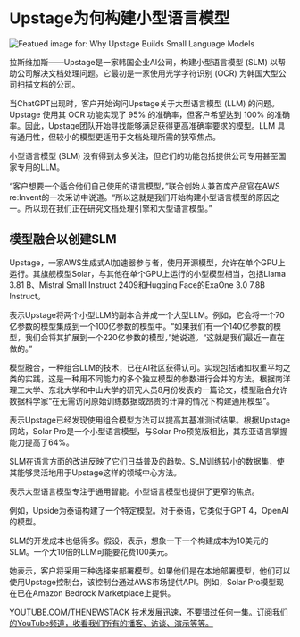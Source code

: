 # Upstage为何构建小型语言模型

![Featued image for: Why Upstage Builds Small Language Models](https://cdn.thenewstack.io/media/2025/01/19e82884-lucy-park-upstage-2-1024x576.png)

拉斯维加斯——Upstage是一家韩国企业AI公司，构建小型语言模型 (SLM) 以帮助公司解决文档处理问题。它最初是一家使用光学字符识别 (OCR) 为韩国大型公司扫描文档的公司。

当ChatGPT出现时，客户开始询问Upstage关于大型语言模型 (LLM) 的问题。Upstage 使用其 OCR 功能实现了 95% 的准确率，但客户希望达到 100% 的准确率。因此，Upstage团队开始寻找能够满足获得更高准确率要求的模型。LLM 具有通用性，但较小的模型更适用于文档处理所需的狭窄焦点。

小型语言模型 (SLM) 没有得到太多关注，但它们的功能包括提供公司专用甚至国家专用的LLM。

“客户想要一个适合他们自己使用的语言模型，”联合创始人兼首席产品官在AWS re:Invent的一次采访中说道。“所以这就是我们开始构建小型语言模型的原因之一。所以现在我们正在研究文档处理引擎和大型语言模型。”

## 模型融合以创建SLM

Upstage，一家AWS生成式AI加速器参与者，使用开源模型，允许在单个GPU上运行。其旗舰模型Solar，与其他在单个GPU上运行的小型模型相当，包括Llama 3.81 B、Mistral Small Instruct 2409和Hugging Face的ExaOne 3.0 7.8B Instruct。

表示Upstage将两个小型LLM的副本合并成一个大型LLM。例如，它会将一个70亿参数的模型集成到一个100亿参数的模型中。“如果我们有一个140亿参数的模型，我们会将其扩展到一个220亿参数的模型，”她说道。“这就是我们最近一直在做的。”

模型融合，一种组合LLM的技术，已在AI社区获得认可。实现包括诸如权重平均之类的实践，这是一种用不同能力的多个独立模型的参数进行合并的方法。根据南洋理工大学、东北大学和中山大学的研究人员8月份发表的一篇论文，模型融合允许数据科学家“在无需访问原始训练数据或昂贵的计算的情况下构建通用模型”。

表示Upstage已经发现使用组合模型方法可以提高其基准测试结果。根据Upstage网站，Solar Pro是一个小型语言模型，与Solar Pro预览版相比，其东亚语言掌握能力提高了64%。

SLM在语言方面的改进反映了它们日益普及的趋势。SLM训练较小的数据集，使其能够灵活地用于Upstage这样的领域中心方法。

表示大型语言模型专注于通用智能。小型语言模型也提供了更窄的焦点。

例如，Upside为泰语构建了一个特定模型。对于泰语，它类似于GPT 4，OpenAI的模型。

SLM的开发成本也低得多。假设，表示，想象一下一个构建成本为10美元的SLM。一个大10倍的LLM可能要花费100美元。

她表示，客户将采用三种选择来部署模型。如果他们是在本地部署模型，他们可以使用Upstage控制台，该控制台通过AWS市场提供API。例如，Solar Pro模型现在已在Amazon Bedrock Marketplace上提供。

[YOUTUBE.COM/THENEWSTACK 技术发展迅速，不要错过任何一集。订阅我们的YouTube频道，收看我们所有的播客、访谈、演示等等。](https://youtube.com/thenewstack?sub_confirmation=1)